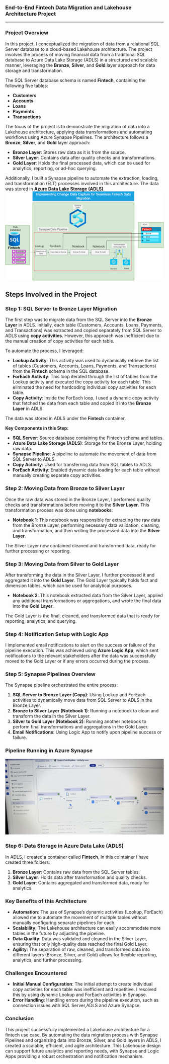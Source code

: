 ### End-to-End Fintech Data Migration and Lakehouse Architecture Project
---
### **Project Overview**

In this project, I conceptualized the migration of data from a relational SQL Server database to a cloud-based Lakehouse architecture. The project involves the process of moving financial data from a traditional SQL database to Azure Data Lake Storage (ADLS) in a structured and scalable manner, leveraging the **Bronze**, **Silver**, and **Gold** layer approach for data storage and transformation.

The SQL Server database schema is named **Fintech**, containing the following five tables:
- **Customers**
- **Accounts**
- **Loans**
- **Payments**
- **Transactions**

The focus of the project is to demonstrate the migration of data into a Lakehouse architecture, applying data transformations and automating workflows using Azure Synapse Pipelines. The architecture follows a **Bronze**, **Silver**, and **Gold** layer approach:
- **Bronze Layer**: Stores raw data as it is from the source.
- **Silver Layer**: Contains data after quality checks and transformations.
- **Gold Layer**: Holds the final processed data, which can be used for analytics, reporting, or ad-hoc querying.

Additionally, I built a Synapse pipeline to automate the extraction, loading, and transformation (ELT) processes involved in this architecture. The data was stored in **Azure Data Lake Storage (ADLS)**.
![fintech!](FintechDataMigrationPipeline.png)

## **Steps Involved in the Project**

### **Step 1: SQL Server to Bronze Layer Migration**

The first step was to migrate data from the SQL Server into the **Bronze Layer** in ADLS. Initially, each table (Customers, Accounts, Loans, Payments, and Transactions) was extracted and copied separately from SQL Server to ADLS using **copy activities**. However, this approach was inefficient due to the manual creation of copy activities for each table.

To automate the process, I leveraged:
- **Lookup Activity**: This activity was used to dynamically retrieve the list of tables (Customers, Accounts, Loans, Payments, and Transactions) from the **Fintech** schema in the SQL database.
- **ForEach Activity**: This loop iterated through the list of tables from the Lookup activity and executed the copy activity for each table. This eliminated the need for hardcoding individual copy activities for each table.
- **Copy Activity**: Inside the ForEach loop, I used a dynamic copy activity that fetched the data from each table and copied it into the **Bronze Layer** in ADLS.

The data was stored in ADLS under the **Fintech** container.

**Key Components in this Step:**
- **SQL Server**: Source database containing the Fintech schema and tables.
- **Azure Data Lake Storage (ADLS)**: Storage for the Bronze Layer, holding raw data.
- **Synapse Pipeline**: A pipeline to automate the movement of data from SQL Server to ADLS.
- **Copy Activity**: Used for transferring data from SQL tables to ADLS.
- **ForEach Activity**: Enabled dynamic data loading for each table without manually creating separate copy activities.

### **Step 2: Moving Data from Bronze to Silver Layer**

Once the raw data was stored in the Bronze Layer, I performed quality checks and transformations before moving it to the **Silver Layer**. This transformation process was done using **notebooks**:

- **Notebook 1**: This notebook was responsible for extracting the raw data from the Bronze Layer, performing necessary data validation, cleaning, and transformation, and then writing the processed data into the **Silver Layer**.

The Silver Layer now contained cleaned and transformed data, ready for further processing or reporting.

### **Step 3: Moving Data from Silver to Gold Layer**

After transforming the data in the Silver Layer, I further processed it and aggregated it into the **Gold Layer**. The Gold Layer typically holds fact and dimension tables, which can be used for analytical purposes.

- **Notebook 2**: This notebook extracted data from the Silver Layer, applied any additional transformations or aggregations, and wrote the final data into the **Gold Layer**.

The Gold Layer is the final, cleaned, and transformed data that is ready for reporting, analytics, and querying.

### **Step 4: Notification Setup with Logic App**

I implemented email notifications to alert on the success or failure of the pipeline execution. This was achieved using **Azure Logic App**, which sent notifications to the relevant stakeholders after the data was successfully moved to the Gold Layer or if any errors occurred during the process.

### **Step 5: Synapse Pipelines Overview**

The Synapse pipeline orchestrated the entire process:
1. **SQL Server to Bronze Layer (Copy)**: Using Lookup and ForEach activities to dynamically move data from SQL Server to ADLS in the Bronze Layer.
2. **Bronze to Silver Layer (Notebook 1)**: Running a notebook to clean and transform the data in the Silver Layer.
3. **Silver to Gold Layer (Notebook 2)**: Running another notebook to perform final transformations and aggregations in the Gold Layer.
4. **Email Notifications**: Using Logic App to notify upon pipeline success or failure.
### **Pipeline Running in Azure Synapse**

![pipeline!](Pipeline_On_The_Azure_Synapse.jpg)
### **Step 6: Data Storage in Azure Data Lake (ADLS)**

In ADLS, I created a container called **Fintech**, In this cointainer I have created three folders:
1. **Bronze Layer**: Contains raw data from the SQL Server tables.
2. **Silver Layer**: Holds data after transformation and quality checks.
3. **Gold Layer**: Contains aggregated and transformed data, ready for analytics.

### **Key Benefits of this Architecture**

- **Automation**: The use of Synapse’s dynamic activities (Lookup, ForEach) allowed me to automate the movement of multiple tables without manually configuring separate pipelines for each.
- **Scalability**: The Lakehouse architecture can easily accommodate more tables in the future by adjusting the pipeline.
- **Data Quality**: Data was validated and cleaned in the Silver Layer, ensuring that only high-quality data reached the final Gold Layer.
- **Agility**: The separation of raw, cleaned, and transformed data into different layers (Bronze, Silver, and Gold) allows for flexible reporting, analytics, and further processing.

### **Challenges Encountered**

- **Initial Manual Configuration**: The initial attempt to create individual copy activities for each table was inefficient and repetitive. I resolved this by using dynamic Lookup and ForEach activities in Synapse.
- **Error Handling**: Handling errors during the pipeline execution, such as connection issues with SQL Server,ADLS and Azure Synapse.

### **Conclusion**

This project successfully implemented a Lakehouse architecture for a fintech use case. By automating the data migration process with Synapse Pipelines and organizing data into Bronze, Silver, and Gold layers in ADLS, I created a scalable, efficient, and agile architecture. This Lakehouse design can support future analytics and reporting needs, with Synapse and Logic Apps providing a robust orchestration and notification mechanism.


